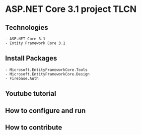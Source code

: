 # ASP.NET Core 3.1 project TLCN
## Technologies
	- ASP.NET Core 3.1
	- Entity Framework Core 3.1
## Install Packages
	- Microsoft.EntityFrameworkCore.Tools
	- Microsoft.EntityFrameworkCore.Design
	- Firebase.Auth
## Youtube tutorial
## How to configure and run
## How to contribute